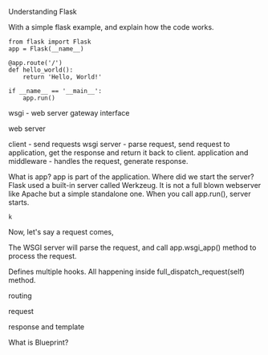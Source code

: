 Understanding Flask


With a simple flask example, and explain how the code works.

```
from flask import Flask
app = Flask(__name__)

@app.route('/')
def hello_world():
    return 'Hello, World!'

if __name__ == '__main__':
    app.run()
```


wsgi - web server gateway interface

web server

client  - send requests
wsgi server - parse request, send request to application, get the response and return it back to client.
application and middleware - handles the request, generate response.


What is app?
app is part of the application. Where did we start the server?
Flask used a built-in server called Werkzeug. It is not a full blown webserver like Apache but a simple standalone one. When you call app.run(), server starts.

```
k
```

Now, let's say a request comes,

The WSGI server will parse the request, and call app.wsgi_app() method to process the request.

Defines multiple hooks. All happening inside full_dispatch_request(self) method.

routing

request

response and template

What is Blueprint?